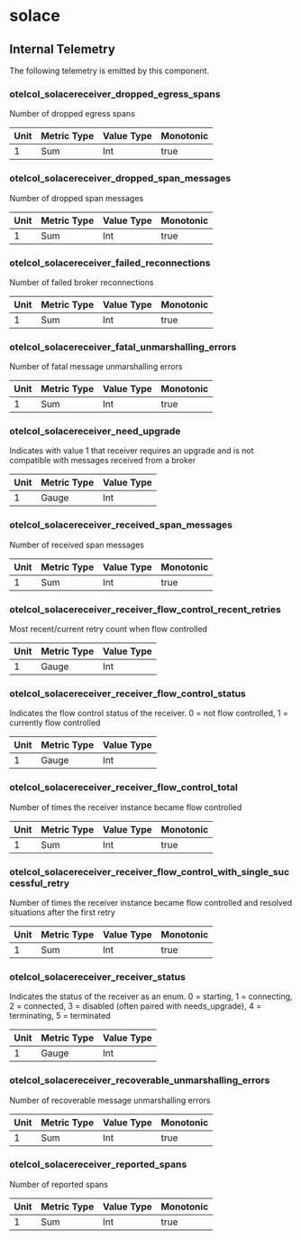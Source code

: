 [comment]: <> (Code generated by mdatagen. DO NOT EDIT.)

# solace

## Internal Telemetry

The following telemetry is emitted by this component.

### otelcol_solacereceiver_dropped_egress_spans

Number of dropped egress spans

| Unit | Metric Type | Value Type | Monotonic |
| ---- | ----------- | ---------- | --------- |
| 1 | Sum | Int | true |

### otelcol_solacereceiver_dropped_span_messages

Number of dropped span messages

| Unit | Metric Type | Value Type | Monotonic |
| ---- | ----------- | ---------- | --------- |
| 1 | Sum | Int | true |

### otelcol_solacereceiver_failed_reconnections

Number of failed broker reconnections

| Unit | Metric Type | Value Type | Monotonic |
| ---- | ----------- | ---------- | --------- |
| 1 | Sum | Int | true |

### otelcol_solacereceiver_fatal_unmarshalling_errors

Number of fatal message unmarshalling errors

| Unit | Metric Type | Value Type | Monotonic |
| ---- | ----------- | ---------- | --------- |
| 1 | Sum | Int | true |

### otelcol_solacereceiver_need_upgrade

Indicates with value 1 that receiver requires an upgrade and is not compatible with messages received from a broker

| Unit | Metric Type | Value Type |
| ---- | ----------- | ---------- |
| 1 | Gauge | Int |

### otelcol_solacereceiver_received_span_messages

Number of received span messages

| Unit | Metric Type | Value Type | Monotonic |
| ---- | ----------- | ---------- | --------- |
| 1 | Sum | Int | true |

### otelcol_solacereceiver_receiver_flow_control_recent_retries

Most recent/current retry count when flow controlled

| Unit | Metric Type | Value Type |
| ---- | ----------- | ---------- |
| 1 | Gauge | Int |

### otelcol_solacereceiver_receiver_flow_control_status

Indicates the flow control status of the receiver. 0 = not flow controlled, 1 = currently flow controlled

| Unit | Metric Type | Value Type |
| ---- | ----------- | ---------- |
| 1 | Gauge | Int |

### otelcol_solacereceiver_receiver_flow_control_total

Number of times the receiver instance became flow controlled

| Unit | Metric Type | Value Type | Monotonic |
| ---- | ----------- | ---------- | --------- |
| 1 | Sum | Int | true |

### otelcol_solacereceiver_receiver_flow_control_with_single_successful_retry

Number of times the receiver instance became flow controlled and resolved situations after the first retry

| Unit | Metric Type | Value Type | Monotonic |
| ---- | ----------- | ---------- | --------- |
| 1 | Sum | Int | true |

### otelcol_solacereceiver_receiver_status

Indicates the status of the receiver as an enum. 0 = starting, 1 = connecting, 2 = connected, 3 = disabled (often paired with needs_upgrade), 4 = terminating, 5 = terminated

| Unit | Metric Type | Value Type |
| ---- | ----------- | ---------- |
| 1 | Gauge | Int |

### otelcol_solacereceiver_recoverable_unmarshalling_errors

Number of recoverable message unmarshalling errors

| Unit | Metric Type | Value Type | Monotonic |
| ---- | ----------- | ---------- | --------- |
| 1 | Sum | Int | true |

### otelcol_solacereceiver_reported_spans

Number of reported spans

| Unit | Metric Type | Value Type | Monotonic |
| ---- | ----------- | ---------- | --------- |
| 1 | Sum | Int | true |
